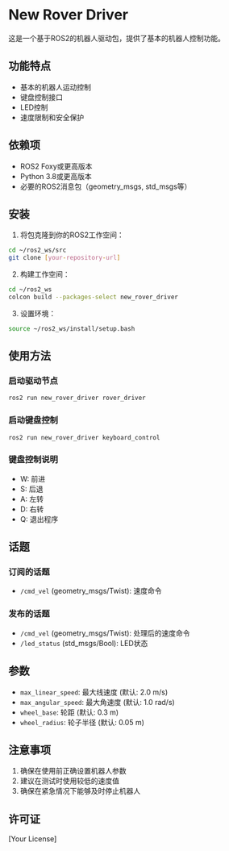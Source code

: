 # New Rover Driver

这是一个基于ROS2的机器人驱动包，提供了基本的机器人控制功能。

## 功能特点

- 基本的机器人运动控制
- 键盘控制接口
- LED控制
- 速度限制和安全保护

## 依赖项

- ROS2 Foxy或更高版本
- Python 3.8或更高版本
- 必要的ROS2消息包（geometry_msgs, std_msgs等）

## 安装

1. 将包克隆到你的ROS2工作空间：
```bash
cd ~/ros2_ws/src
git clone [your-repository-url]
```

2. 构建工作空间：
```bash
cd ~/ros2_ws
colcon build --packages-select new_rover_driver
```

3. 设置环境：
```bash
source ~/ros2_ws/install/setup.bash
```

## 使用方法

### 启动驱动节点

```bash
ros2 run new_rover_driver rover_driver
```

### 启动键盘控制

```bash
ros2 run new_rover_driver keyboard_control
```

### 键盘控制说明

- W: 前进
- S: 后退
- A: 左转
- D: 右转
- Q: 退出程序

## 话题

### 订阅的话题

- `/cmd_vel` (geometry_msgs/Twist): 速度命令

### 发布的话题

- `/cmd_vel` (geometry_msgs/Twist): 处理后的速度命令
- `/led_status` (std_msgs/Bool): LED状态

## 参数

- `max_linear_speed`: 最大线速度 (默认: 2.0 m/s)
- `max_angular_speed`: 最大角速度 (默认: 1.0 rad/s)
- `wheel_base`: 轮距 (默认: 0.3 m)
- `wheel_radius`: 轮子半径 (默认: 0.05 m)

## 注意事项

1. 确保在使用前正确设置机器人参数
2. 建议在测试时使用较低的速度值
3. 确保在紧急情况下能够及时停止机器人

## 许可证

[Your License] 